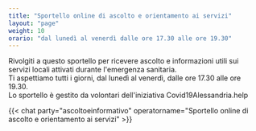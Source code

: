 ```yaml
---
title: "Sportello online di ascolto e orientamento ai servizi"
layout: "page"
weight: 10
orario: "dal lunedì al venerdì dalle ore 17.30 alle ore 19.30"
---
```


Rivolgiti a questo sportello per ricevere ascolto e informazioni utili sui servizi locali attivati durante l'emergenza sanitaria.  
Ti aspettiamo tutti i giorni, dal lunedì al venerdì, dalle ore 17.30 alle ore 19.30.  
Lo sportello è gestito da volontari dell'iniziativa Covid19Alessandria.help

{{< chat party="ascoltoeinformativo" operatorname="Sportello online di ascolto e orientamento ai servizi" >}}
